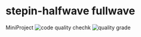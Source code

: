 # stepin-halfwave fullwave
MiniProject
![code quality chechk](https://www.code-inspector.com/project/27841/score/svg)
![quality grade](https://www.code-inspector.com/project/27841/status/svg)
